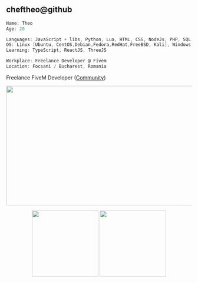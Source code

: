 cheftheo@github
---------------

```cs
Name: Theo
Age: 20

Languages: JavaScript + libs, Python, Lua, HTML, CSS, NodeJs, PHP, SQL + NOSQL
OS: Linux [Ubuntu, CentOS,Debian,Fedora,RedHat,FreeBSD, Kali], Windows
Learning: TypeScript, ReactJS, ThreeJS

Workplace: Freelance Developer @ Fivem
Location: Focsani / Bucharest, Romania
```
Freelance FiveM Developer ([Community](https://thorhub.ro/))


<div align="center">
  <img src="https://c.tenor.com/GfSX-u7VGM4AAAAC/coding.gif" width="550" height="325"/>
</div>


<p align="center">
  <img height="180em" src="https://github-readme-stats-dfgr32o1q-cheftheo.vercel.app/api?username=cheftheo&ecount_private=true&show_icons=true&count_private=true&theme=bear" align = "center"/>
  <img height="180em" src="https://github-readme-stats-dfgr32o1q-cheftheo.vercel.app/api/top-langs/?username=cheftheo&count_private=true&theme=bear&layout=compact" align = "center"/>
</p>

